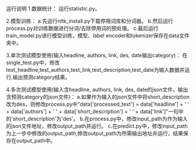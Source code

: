运行说明
1.数据统计：
运行statistic.py。

2.模型训练：
a.先运行nltk_install.py下载停用词库和分词器。
b.然后运行process.py对训练数据进行分词/去除停用词的预处理。
c.最后运行train_model.py进行模型训练，模型、label encoder和tokenizer保存在data文件夹中。

3.单次测试模型使用(输入headline, authors, link, des, date输出category)：
在single_test.py中，修改test_headline,test_authors,test_link,test_description,test_date为输入数据并运行,输出预测category结果。

4.多次测试模型使用(输入含headline, authors, link, des, date的json文件，输出含预测category的json文件)：
a.如果作为输入的json文件中将short_description改为des，则修改process.py中"data['processed_text'] = data['headline'] + ' ' + data['authors'] + ' ' + data['short_description'] + ' ' + data['link']"一句中的'short_description'为'des'。
b.在process.py中，修改input_path为作为输入的json文件地址，修改output_path并运行。
c.在predict.py中，修改input_path为上一步中修改的output_path,修改output_path为所需输出地址并运行，结果保存在output_path中。
